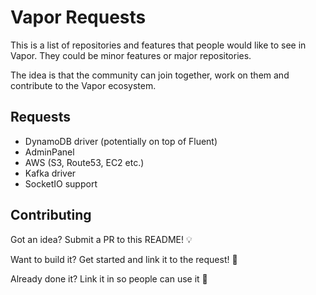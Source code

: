 # Vapor Requests

This is a list of repositories and features that people would like to see in Vapor. They could be minor features or major repositories.

The idea is that the community can join together, work on them and contribute to the Vapor ecosystem.

## Requests

* DynamoDB driver (potentially on top of Fluent)
* AdminPanel
* AWS (S3, Route53, EC2 etc.)
* Kafka driver
* SocketIO support

## Contributing

Got an idea? Submit a PR to this README! 💡

Want to build it? Get started and link it to the request! 🚀

Already done it? Link it in so people can use it 🙌
